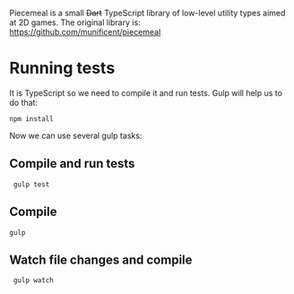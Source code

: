 Piecemeal is a small ~~Dart~~ TypeScript library of low-level utility types aimed at 2D games. The original library is: https://github.com/munificent/piecemeal

# Running tests
It is TypeScript so we need to compile it and run tests. Gulp will help us to do that:

``` npm install ```

Now we can use several gulp tasks:


## Compile and run tests

``` gulp test```

## Compile

``` gulp ```

## Watch file changes and compile

``` gulp watch```